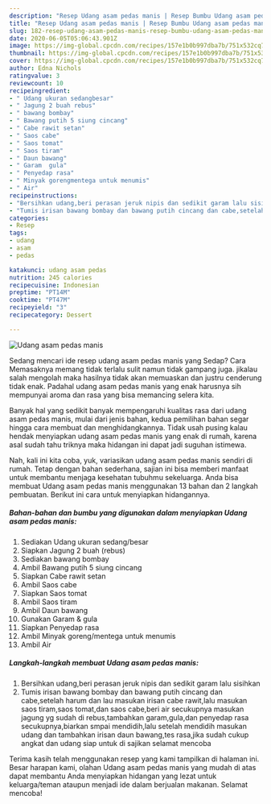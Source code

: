 ```yaml
---
description: "Resep Udang asam pedas manis | Resep Bumbu Udang asam pedas manis Yang Enak Dan Mudah"
title: "Resep Udang asam pedas manis | Resep Bumbu Udang asam pedas manis Yang Enak Dan Mudah"
slug: 182-resep-udang-asam-pedas-manis-resep-bumbu-udang-asam-pedas-manis-yang-enak-dan-mudah
date: 2020-06-05T05:06:43.901Z
image: https://img-global.cpcdn.com/recipes/157e1b0b997dba7b/751x532cq70/udang-asam-pedas-manis-foto-resep-utama.jpg
thumbnail: https://img-global.cpcdn.com/recipes/157e1b0b997dba7b/751x532cq70/udang-asam-pedas-manis-foto-resep-utama.jpg
cover: https://img-global.cpcdn.com/recipes/157e1b0b997dba7b/751x532cq70/udang-asam-pedas-manis-foto-resep-utama.jpg
author: Edna Nichols
ratingvalue: 3
reviewcount: 10
recipeingredient:
- " Udang ukuran sedangbesar"
- " Jagung 2 buah rebus"
- " bawang bombay"
- " Bawang putih 5 siung cincang"
- " Cabe rawit setan"
- " Saos cabe"
- " Saos tomat"
- " Saos tiram"
- " Daun bawang"
- " Garam  gula"
- " Penyedap rasa"
- " Minyak gorengmentega untuk menumis"
- " Air"
recipeinstructions:
- "Bersihkan udang,beri perasan jeruk nipis dan sedikit garam lalu sisihkan"
- "Tumis irisan bawang bombay dan bawang putih cincang dan cabe,setelah harum dan lau masukan irisan cabe rawit,lalu masukan saos tiram,saos tomat,dan saos cabe,beri air secukupnya masukan jagung yg sudah di rebus,tambahkan garam,gula,dan penyedap rasa secukupnya,biarkan smpai mendidih,lalu setelah mendidih masukan udang dan tambahkan irisan daun bawang,tes rasa,jika sudah cukup angkat dan udang siap untuk di sajikan selamat mencoba"
categories:
- Resep
tags:
- udang
- asam
- pedas

katakunci: udang asam pedas 
nutrition: 245 calories
recipecuisine: Indonesian
preptime: "PT14M"
cooktime: "PT47M"
recipeyield: "3"
recipecategory: Dessert

---
```



![Udang asam pedas manis](https://img-global.cpcdn.com/recipes/157e1b0b997dba7b/751x532cq70/udang-asam-pedas-manis-foto-resep-utama.jpg)

Sedang mencari ide resep udang asam pedas manis yang Sedap? Cara Memasaknya memang tidak terlalu sulit namun tidak gampang juga. jikalau salah mengolah maka hasilnya tidak akan memuaskan dan justru cenderung tidak enak. Padahal udang asam pedas manis yang enak harusnya sih mempunyai aroma dan rasa yang bisa memancing selera kita.



Banyak hal yang sedikit banyak mempengaruhi kualitas rasa dari udang asam pedas manis, mulai dari jenis bahan, kedua pemilihan bahan segar hingga cara membuat dan menghidangkannya. Tidak usah pusing kalau hendak menyiapkan udang asam pedas manis yang enak di rumah, karena asal sudah tahu triknya maka hidangan ini dapat jadi suguhan istimewa.


Nah, kali ini kita coba, yuk, variasikan udang asam pedas manis sendiri di rumah. Tetap dengan bahan sederhana, sajian ini bisa memberi manfaat untuk membantu menjaga kesehatan tubuhmu sekeluarga. Anda bisa membuat Udang asam pedas manis menggunakan 13 bahan dan 2 langkah pembuatan. Berikut ini cara untuk menyiapkan hidangannya.

<!--inarticleads1-->

##### Bahan-bahan dan bumbu yang digunakan dalam menyiapkan Udang asam pedas manis:

1. Sediakan  Udang ukuran sedang/besar
1. Siapkan  Jagung 2 buah (rebus)
1. Sediakan  bawang bombay
1. Ambil  Bawang putih 5 siung cincang
1. Siapkan  Cabe rawit setan
1. Ambil  Saos cabe
1. Siapkan  Saos tomat
1. Ambil  Saos tiram
1. Ambil  Daun bawang
1. Gunakan  Garam &amp; gula
1. Siapkan  Penyedap rasa
1. Ambil  Minyak goreng/mentega untuk menumis
1. Ambil  Air




<!--inarticleads2-->

##### Langkah-langkah membuat Udang asam pedas manis:

1. Bersihkan udang,beri perasan jeruk nipis dan sedikit garam lalu sisihkan
1. Tumis irisan bawang bombay dan bawang putih cincang dan cabe,setelah harum dan lau masukan irisan cabe rawit,lalu masukan saos tiram,saos tomat,dan saos cabe,beri air secukupnya masukan jagung yg sudah di rebus,tambahkan garam,gula,dan penyedap rasa secukupnya,biarkan smpai mendidih,lalu setelah mendidih masukan udang dan tambahkan irisan daun bawang,tes rasa,jika sudah cukup angkat dan udang siap untuk di sajikan selamat mencoba




Terima kasih telah menggunakan resep yang kami tampilkan di halaman ini. Besar harapan kami, olahan Udang asam pedas manis yang mudah di atas dapat membantu Anda menyiapkan hidangan yang lezat untuk keluarga/teman ataupun menjadi ide dalam berjualan makanan. Selamat mencoba!
